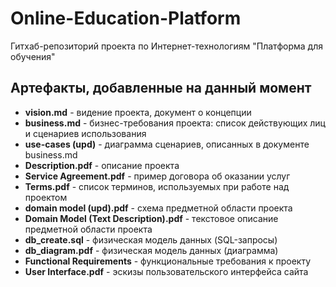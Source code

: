 # Online-Education-Platform

Гитхаб-репозиторий проекта по Интернет-технологиям "Платформа для обучения"

## Артефакты, добавленные на данный момент
- **vision.md** - видение проекта, документ о концепции
- **business.md** - бизнес-требования проекта: список действующих лиц и сценариев использования
- **use-cases (upd)** - диаграмма сценариев, описанных в документе business.md
- **Description.pdf** - описание проекта
- **Service Agreement.pdf** - пример договора об оказании услуг
- **Terms.pdf** - список терминов, используемых при работе над проектом
- **domain model (upd).pdf** - схема предметной области проекта
- **Domain Model (Text Description).pdf** - текстовое описание предметной области проекта
- **db_create.sql** - физическая модель данных (SQL-запросы)
- **db_diagram.pdf** - физическая модель данных (диаграмма)
- **Functional Requirements** - функциональные требования к проекту
- **User Interface.pdf** - эскизы пользовательского интерфейса сайта
